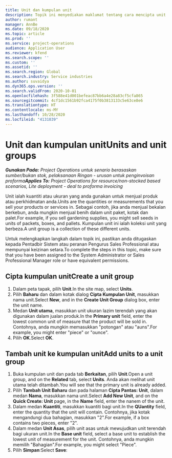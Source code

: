 ```yaml
---
title: Unit dan kumpulan unit
description: Topik ini menyediakan maklumat tentang cara mencipta unit dan kumpulan unit dalam Dynamics 365 Project Operations.
author: rumant
manager: AnnBe
ms.date: 09/18/2020
ms.topic: article
ms.prod: ''
ms.service: project-operations
audience: Application User
ms.reviewer: kfend
ms.search.scope: ''
ms.custom: ''
ms.assetid: ''
ms.search.region: Global
ms.search.industry: Service industries
ms.author: suvaidya
ms.dyn365.ops.version: ''
ms.search.validFrom: 2020-10-01
ms.openlocfilehash: 3f588e41d001befeac87bb6a4e28a83cf5cfa865
ms.sourcegitcommit: 4cf1dc1561b92fca4175f0b3813133c5e63ce8e6
ms.translationtype: HT
ms.contentlocale: ms-MY
ms.lasthandoff: 10/28/2020
ms.locfileid: "4131039"
---
```

# <a name="units-and-unit-groups"></a><span data-ttu-id="054f5-103">Unit dan kumpulan unit</span><span class="sxs-lookup"><span data-stu-id="054f5-103">Units and unit groups</span></span>

<span data-ttu-id="054f5-104">_**Gunakan Pada:** Project Operations untuk senario berasaskan sumber/bukan stok, pelaksanaan Ringan - urusan untuk penginvoisan proforma_</span><span class="sxs-lookup"><span data-stu-id="054f5-104">_**Applies To:** Project Operations for resource/non-stocked based scenarios, Lite deployment - deal to proforma invoicing_</span></span>

<span data-ttu-id="054f5-105">Unit ialah kuantiti atau ukuran yang anda gunakan untuk menjual produk atau perkhidmatan anda.</span><span class="sxs-lookup"><span data-stu-id="054f5-105">Units are the quantities or measurements that you sell your products or services in.</span></span> <span data-ttu-id="054f5-106">Sebagai contoh, jika anda menjual bekalan berkebun, anda mungkin menjual benih dalam unit paket, kotak dan palet.</span><span class="sxs-lookup"><span data-stu-id="054f5-106">For example, if you sell gardening supplies, you might sell seeds in units of packets, boxes, and pallets.</span></span> <span data-ttu-id="054f5-107">Kumpulan unit ini ialah koleksi unit yang berbeza.</span><span class="sxs-lookup"><span data-stu-id="054f5-107">A unit group is a collection of these different units.</span></span>

<span data-ttu-id="054f5-108">Untuk melengkapkan langkah dalam topik ini, pastikan anda ditugaskan kepada Pentadbir Sistem atau peranan Pengurus Sales Professional atau mempunyai keizinan setara.</span><span class="sxs-lookup"><span data-stu-id="054f5-108">To complete the steps in this topic, make sure that you have been assigned to the System Administrator or Sales Professional Manager role or have equivalent permissions.</span></span>

## <a name="create-a-unit-group"></a><span data-ttu-id="054f5-109">Cipta kumpulan unit</span><span class="sxs-lookup"><span data-stu-id="054f5-109">Create a unit group</span></span>

1. <span data-ttu-id="054f5-110">Dalam peta tapak, pilih **Unit**.</span><span class="sxs-lookup"><span data-stu-id="054f5-110">In the site map, select **Units**.</span></span>
2. <span data-ttu-id="054f5-111">Pilih **Baharu** dan dalam kotak dialog **Cipta Kumpulan Unit**, masukkan nama unit.</span><span class="sxs-lookup"><span data-stu-id="054f5-111">Select **New**, and in the **Create Unit Group** dialog box, enter the unit name.</span></span>
3. <span data-ttu-id="054f5-112">Medan **Unit utama**, masukkan unit ukuran lazim terendah yang akan digunakan dalam jualan produk.</span><span class="sxs-lookup"><span data-stu-id="054f5-112">In the **Primary unit** field, enter the lowest common unit of measure that the product will be sold in.</span></span> <span data-ttu-id="054f5-113">Contohnya, anda mungkin memasukkan "potongan" atau "auns".</span><span class="sxs-lookup"><span data-stu-id="054f5-113">For example, you might enter "piece" or "ounce".</span></span>
4. <span data-ttu-id="054f5-114">Pilih **OK**.</span><span class="sxs-lookup"><span data-stu-id="054f5-114">Select **OK**.</span></span>

## <a name="add-units-to-a-unit-group"></a><span data-ttu-id="054f5-115">Tambah unit ke kumpulan unit</span><span class="sxs-lookup"><span data-stu-id="054f5-115">Add units to a unit group</span></span>

1. <span data-ttu-id="054f5-116">Buka kumpulan unit dan pada tab **Berkaitan**, pilih **Unit**.</span><span class="sxs-lookup"><span data-stu-id="054f5-116">Open a unit group, and on the **Related** tab, select **Units**.</span></span> <span data-ttu-id="054f5-117">Anda akan melihat unit utama telah ditambah.</span><span class="sxs-lookup"><span data-stu-id="054f5-117">You will see that the primary unit is already added.</span></span>
2. <span data-ttu-id="054f5-118">Pilih **Tambah Unit Baharu** dan pada halaman **Cipta Pantas: Unit**, dalam medan **Nama**, masukkan nama unit.</span><span class="sxs-lookup"><span data-stu-id="054f5-118">Select **Add New Unit**, and on the **Quick Create: Unit** page, in the **Name** field, enter the nanem of the unit.</span></span>
3. <span data-ttu-id="054f5-119">Dalam medan **Kuantiti**, masukkan kuantiti bagi unit.</span><span class="sxs-lookup"><span data-stu-id="054f5-119">In the **QUantity** field, enter the quantity that the unit will contain.</span></span> <span data-ttu-id="054f5-120">Contohnya, jika kotak mengandungi dua bahagian, masukkan "2".</span><span class="sxs-lookup"><span data-stu-id="054f5-120">For example, if a box contains two pieces, enter "2".</span></span> 
4. <span data-ttu-id="054f5-121">Dalam medan **Unit Asas**, pilih unit asas untuk mewujudkan unit terendah bagi ukuran unit.</span><span class="sxs-lookup"><span data-stu-id="054f5-121">In the **Base unit** field, select a base unit to establish the lowest unit of measurement for the unit.</span></span> <span data-ttu-id="054f5-122">Contohnya, anda mungkin memilih "Bahagian".</span><span class="sxs-lookup"><span data-stu-id="054f5-122">For example, you might select "Piece".</span></span>
5. <span data-ttu-id="054f5-123">Pilih **Simpan**:</span><span class="sxs-lookup"><span data-stu-id="054f5-123">Select **Save**:</span></span>
